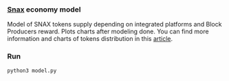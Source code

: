 ### [Snax](https://github.com/SnaxFoundation/snax) economy model

Model of SNAX tokens supply depending on integrated platforms and Block Producers reward. Plots charts after modeling done.
You can find more information and charts of tokens distribution in this [article](https://medium.com/@Snax/snax-token-distribution-a181610ffe8).

### Run 

`python3 model.py`
